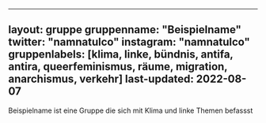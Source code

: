 
---
layout: gruppe
gruppenname: "Beispielname"
twitter: "namnatulco"
instagram: "namnatulco"
gruppenlabels: [klima, linke, bündnis, antifa, antira, queerfeminismus, räume, migration, anarchismus, verkehr]
last-updated: 2022-08-07
---

Beispielname ist eine Gruppe die sich mit Klima und linke Themen befassst
